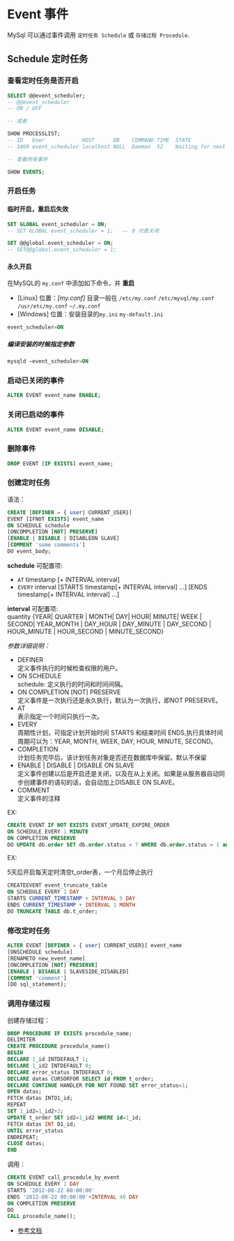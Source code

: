 # Event 事件

MySql 可以通过事件调用 `定时任务 Schedule` 或 `存储过程 Procedule`.  

## Schedule 定时任务

### 查看定时任务是否开启

```sql
SELECT @@event_scheduler; 
-- @@event_scheduler
-- ON / OFF

-- 或者

SHOW PROCESSLIST; 
-- ID   User            HOST      DB    COMMAND TIME  STATE                         INFO
-- 3499 event_scheduler localhost NULL  Daemon  52    Waiting for next activation   NULL

-- 查看所有事件

SHOW EVENTS;
```

### 开启任务

#### 临时开启，重启后失效

```sql
SET GLOBAL event_scheduler = ON;
-- SET GLOBAL event_scheduler = 1;   —- 0 代表关闭

SET @@global.event_scheduler = ON;
-- SET@@global.event_scheduler = 1;
```

#### 永久开启

在MySQL的 `my.conf` 中添加如下命令，并 **重启**

- [Linux]
  位置：*[my.conf]* 目录一般在 `/etc/my.conf` `/etc/mysql/my.conf` `/usr/etc/my.conf` `~/.my.conf`  
- [Windows]
  位置：安装目录的`my.ini` `my-default.ini`

```sql
event_scheduler=ON
```

##### 编译安装的时候指定参数

```sql
mysqld –event_scheduler=ON
```

### 启动已关闭的事件

```sql
ALTER EVENT event_name ENABLE;
```

### 关闭已启动的事件

```sql
ALTER EVENT event_name DISABLE;
```

### 删除事件

```sql
DROP EVENT [IF EXISTS] event_name;
```

### 创建定时任务

语法：

```sql
CREATE [DEFINER = { user| CURRENT_USER}]
EVENT [IFNOT EXISTS] event_name
ON SCHEDULE schedule 
[ONCOMPLETION [NOT] PRESERVE] 
[ENABLE | DISABLE | DISABLEON SLAVE] 
[COMMENT 'some comments'] 
DO event_body;
```

**schedule** 可配置项:  
- `AT` timestamp [+ INTERVAL interval]
- `EVERY` interval [STARTS timestamp[+ INTERVAL interval] ...] [ENDS timestamp[+ INTERVAL interval] ...]

**interval** 可配置项:  
quantity {YEAR| QUARTER | MONTH| DAY| HOUR| MINUTE| WEEK | SECOND| YEAR_MONTH | DAY_HOUR | DAY_MINUTE | DAY_SECOND | HOUR_MINUTE | HOUR_SECOND | MINUTE_SECOND}

*参数详细说明：*

- DEFINER  
  定义事件执行的时候检查权限的用户。
- ON SCHEDULE   
  schedule: 定义执行的时间和时间间隔。
- ON COMPLETION [NOT] PRESERVE  
  定义事件是一次执行还是永久执行，默认为一次执行，即NOT PRESERVE。
- AT   
  表示指定一个时间只执行一次。
- EVERY   
  周期性计划，可指定计划开始时间 STARTS 和结束时间 ENDS,执行具体时间周期可以为：YEAR, MONTH, WEEK, DAY, HOUR, MINUTE, SECOND。
- COMPLETION   
  计划任务完毕后，该计划任务对象是否还在数据库中保留。默认不保留  
- ENABLE | DISABLE | DISABLE ON SLAVE  
  定义事件创建以后是开启还是关闭，以及在从上关闭。如果是从服务器自动同步创建事件的语句的话，会自动加上DISABLE ON SLAVE。
- COMMENT   
  定义事件的注释

EX:

```sql
CREATE EVENT IF NOT EXISTS EVENT_UPDATE_EXPIRE_ORDER 
ON SCHEDULE EVERY 1 MINUTE 
ON COMPLETION PRESERVE 
DO UPDATE db.order SET db.order.status = 7 WHERE db.order.status = 1 and db.order.payment_expire_at <= CURRENT_TIMESTAMP;
```

EX:

5天后开启每天定时清空t_order表，一个月后停止执行

```sql
CREATEEVENT event_truncate_table
ON SCHEDULE EVERY 1 DAY
STARTS CURRENT_TIMESTAMP + INTERVAL 5 DAY
ENDS CURRENT_TIMESTAMP + INTERVAL 1 MONTH
DO TRUNCATE TABLE db.t_order;
```

### 修改定时任务

```sql
ALTER EVENT [DEFINER = { user| CURRENT_USER}] event_name
[ONSCHEDULE schedule]
[RENAMETO new_event_name]
[ONCOMPLETION [NOT] PRESERVE]
[ENABLE | DISABLE | SLAVESIDE_DISABLED]
[COMMENT 'comment'] 
[DO sql_statement];
```
 

### 调用存储过程

创建存储过程：

```sql
DROP PROCEDURE IF EXISTS procedule_name;
DELIMITER
CREATE PROCEDURE procedule_name()
BEGIN
DECLARE 1_id INTDEFAULT 1;
DECLARE 1_id2 INTDEFAULT 0;
DECLARE error_status INTDEFAULT 0;
DECLARE datas CURSORFOR SELECT id FROM t_order;
DECLARE CONTINUE HANDLER FOR NOT FOUND SET error_status=1;
OPEN datas;
FETCH datas INTO1_id;
REPEAT
SET 1_id2=1_id2+2;
UPDATE t_order SET id2=1_id2 WHERE id=1_id;
FETCH datas INT O1_id;
UNTIL error_status
ENDREPEAT;
CLOSE datas;
END
```

调用：

```sql
CREATE EVENT call_procedule_by_event 
ON SCHEDULE EVERY 1 DAY
STARTS '2012-08-22 00:00:00'
ENDS '2012-08-22 00:00:00'+INTERVAL 40 DAY
ON COMPLETION PRESERVE 
DO
CALL procedule_name();
```


- [参考文档](http://blog.csdn.net/linybo/article/details/39002055)
